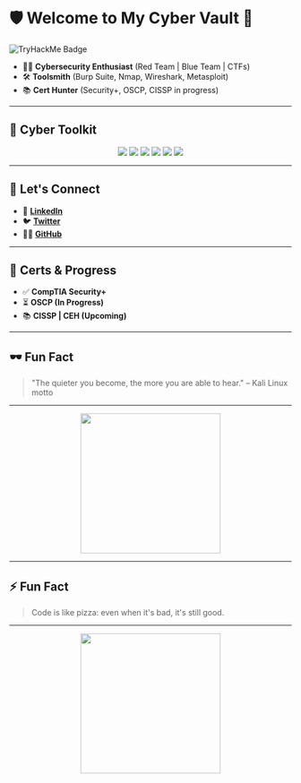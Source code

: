 # 🛡️ **Welcome to My Cyber Vault** 🔐

<img src="https://tryhackme-badges.s3.amazonaws.com/mike1500.png" alt="TryHackMe Badge" />

- 🧑‍💻 **Cybersecurity Enthusiast** (Red Team | Blue Team | CTFs)
- 🛠️ **Toolsmith** (Burp Suite, Nmap, Wireshark, Metasploit)
- 📚 **Cert Hunter** (Security+, OSCP, CISSP in progress)

---

## 🚀 **Cyber Toolkit**

<div align="center">
  <img src="https://img.shields.io/badge/Burp%20Suite-FF6F00?style=for-the-badge&logo=burp-suite&logoColor=white" />
  <img src="https://img.shields.io/badge/Nmap-5e5e5e?style=for-the-badge&logo=data:image/svg+xml;base64,PHN2ZyB4bWxucz0iaHR0cDovL3d3dy53My5vcmcvMjAwMC9zdmciLz4=" />
  <img src="https://img.shields.io/badge/Wireshark-1679A7?style=for-the-badge&logo=wireshark&logoColor=white" />
  <img src="https://img.shields.io/badge/Kali%20Linux-557C94?style=for-the-badge&logo=kalilinux&logoColor=white" />
  <img src="https://img.shields.io/badge/TryHackMe-212121?style=for-the-badge&logo=tryhackme&logoColor=red" />
  <img src="https://img.shields.io/badge/Hack%20The%20Box-9FEF00?style=for-the-badge&logo=hackthebox&logoColor=black" />
</div>

---


## 🎉 **Let's Connect**  

- 💼 **[LinkedIn](https://www.linkedin.com/in/PHAZAM)**
- 🐦 **[Twitter](https://twitter.com/PARAMALLA)**
- 🧑‍💻 **[GitHub](https://github.com/LIVINGSTONE143)**
 

---

## 🧠 **Certs & Progress**

- ✅ **CompTIA Security+**
- ⏳ **OSCP (In Progress)**
- 📚 **CISSP | CEH (Upcoming)**

---

## 🕶️ **Fun Fact**

> "The quieter you become, the more you are able to hear." – Kali Linux motto

---

<div align="center">
  <img src="https://media1.giphy.com/media/3ov9kbuQg8ayvoYGw0/giphy.gif" width="250" />
</div>



---

## ⚡ **Fun Fact**  
> Code is like pizza: even when it's bad, it's still good.

---

<div align="center">
  <img src="https://media1.giphy.com/media/v1.Y2lkPTc5MGI3NjExaXVpYzFhMWNpeXlwNW4zanFubDEyanQ4aGlpaGlhcDh3ZWE2ZW1mNiZlcD12MV9pbnRlcm5hbF9naWZfYnlfaWQmY3Q9Zw/4Ev0Ari2Nd9io/giphy.gif" width="250" />
</div>
